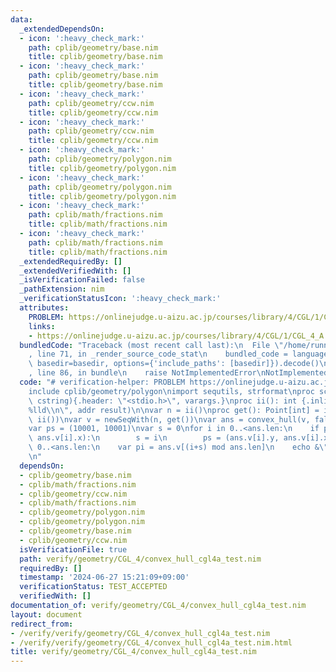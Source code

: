 ```yaml
---
data:
  _extendedDependsOn:
  - icon: ':heavy_check_mark:'
    path: cplib/geometry/base.nim
    title: cplib/geometry/base.nim
  - icon: ':heavy_check_mark:'
    path: cplib/geometry/base.nim
    title: cplib/geometry/base.nim
  - icon: ':heavy_check_mark:'
    path: cplib/geometry/ccw.nim
    title: cplib/geometry/ccw.nim
  - icon: ':heavy_check_mark:'
    path: cplib/geometry/ccw.nim
    title: cplib/geometry/ccw.nim
  - icon: ':heavy_check_mark:'
    path: cplib/geometry/polygon.nim
    title: cplib/geometry/polygon.nim
  - icon: ':heavy_check_mark:'
    path: cplib/geometry/polygon.nim
    title: cplib/geometry/polygon.nim
  - icon: ':heavy_check_mark:'
    path: cplib/math/fractions.nim
    title: cplib/math/fractions.nim
  - icon: ':heavy_check_mark:'
    path: cplib/math/fractions.nim
    title: cplib/math/fractions.nim
  _extendedRequiredBy: []
  _extendedVerifiedWith: []
  _isVerificationFailed: false
  _pathExtension: nim
  _verificationStatusIcon: ':heavy_check_mark:'
  attributes:
    PROBLEM: https://onlinejudge.u-aizu.ac.jp/courses/library/4/CGL/1/CGL_4_A
    links:
    - https://onlinejudge.u-aizu.ac.jp/courses/library/4/CGL/1/CGL_4_A
  bundledCode: "Traceback (most recent call last):\n  File \"/home/runner/.local/lib/python3.10/site-packages/onlinejudge_verify/documentation/build.py\"\
    , line 71, in _render_source_code_stat\n    bundled_code = language.bundle(stat.path,\
    \ basedir=basedir, options={'include_paths': [basedir]}).decode()\n  File \"/home/runner/.local/lib/python3.10/site-packages/onlinejudge_verify/languages/nim.py\"\
    , line 86, in bundle\n    raise NotImplementedError\nNotImplementedError\n"
  code: "# verification-helper: PROBLEM https://onlinejudge.u-aizu.ac.jp/courses/library/4/CGL/1/CGL_4_A\n\
    include cplib/geometry/polygon\nimport sequtils, strformat\nproc scanf(formatstr:\
    \ cstring){.header: \"<stdio.h>\", varargs.}\nproc ii(): int {.inline.} = scanf(\"\
    %lld\\n\", addr result)\n\nvar n = ii()\nproc get(): Point[int] = initPoint(ii(),\
    \ ii())\nvar v = newSeqWith(n, get())\nvar ans = convex_hull(v, false)\necho ans.len\n\
    var ps = (10001, 10001)\nvar s = 0\nfor i in 0..<ans.len:\n    if ps > (ans.v[i].y,\
    \ ans.v[i].x):\n        s = i\n        ps = (ans.v[i].y, ans.v[i].x)\nfor i in\
    \ 0..<ans.len:\n    var pi = ans.v[(i+s) mod ans.len]\n    echo &\"{pi.x} {pi.y}\"\
    \n"
  dependsOn:
  - cplib/geometry/base.nim
  - cplib/math/fractions.nim
  - cplib/geometry/ccw.nim
  - cplib/math/fractions.nim
  - cplib/geometry/polygon.nim
  - cplib/geometry/polygon.nim
  - cplib/geometry/base.nim
  - cplib/geometry/ccw.nim
  isVerificationFile: true
  path: verify/geometry/CGL_4/convex_hull_cgl4a_test.nim
  requiredBy: []
  timestamp: '2024-06-27 15:21:09+09:00'
  verificationStatus: TEST_ACCEPTED
  verifiedWith: []
documentation_of: verify/geometry/CGL_4/convex_hull_cgl4a_test.nim
layout: document
redirect_from:
- /verify/verify/geometry/CGL_4/convex_hull_cgl4a_test.nim
- /verify/verify/geometry/CGL_4/convex_hull_cgl4a_test.nim.html
title: verify/geometry/CGL_4/convex_hull_cgl4a_test.nim
---
```

